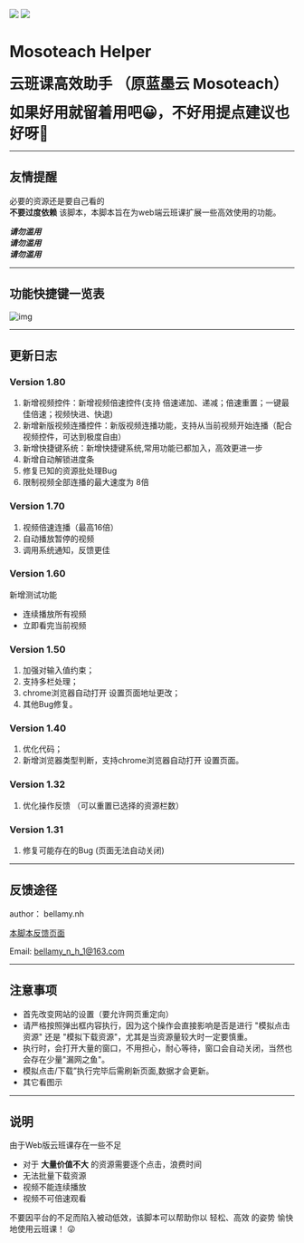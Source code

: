 [![](https://img.shields.io/badge/version-v1.8.0-blue)]()	[![](https://img.shields.io/badge/downloads-9k-green)](https://greasyfork.org/en/scripts/390978-%E4%BA%91%E7%8F%AD%E8%AF%BE%E9%AB%98%E6%95%88%E5%8A%A9%E6%89%8B)

# Mosoteach Helper

**<font style="font-size:26px">云班课高效助手 （原蓝墨云 Mosoteach）</font>**



**<font style="font-size:26px">如果好用就留着用吧😀，不好用提点建议也好呀🙇‍</font>**



----

## 友情提醒

必要的资源还是要自己看的  
**不要过度依赖** 该脚本，本脚本旨在为web端云班课扩展一些高效使用的功能。

***请勿滥用***  
***请勿滥用***  
***请勿滥用***  



----

## 功能快捷键一览表

![img](https://greasyfork.org/system/screenshots/screenshots/000/021/674/original/360%E6%88%AA%E5%9B%BE1793072111411798.jpg?1592266589)


----

## 更新日志

### Version 1.80
1. 新增视频控件：新增视频倍速控件(支持 倍速递加、递减；倍速重置；一键最佳倍速；视频快进、快退)  
2. 新增新版视频连播控件：新版视频连播功能，支持从当前视频开始连播（配合视频控件，可达到极度自由）  
3. 新增快捷键系统：新增快捷键系统,常用功能已都加入，高效更进一步
4. 新增自动解锁进度条   
5. 修复已知的资源批处理Bug  
6. 限制视频全部连播的最大速度为 8倍  

### Version 1.70
1. 视频倍速连播（最高16倍）  
2. 自动播放暂停的视频  
3. 调用系统通知，反馈更佳  

### Version 1.60
新增测试功能
+ 连续播放所有视频  
+ 立即看完当前视频 

### Version 1.50    
1. 加强对输入值约束；   
2. 支持多栏处理；   
3. chrome浏览器自动打开 设置页面地址更改；   
4. 其他Bug修复。 

### Version 1.40    
1. 优化代码；    
2. 新增浏览器类型判断，支持chrome浏览器自动打开 设置页面。  

### Version 1.32    
1. 优化操作反馈 （可以重置已选择的资源栏数） 

### Version 1.31    
1. 修复可能存在的Bug (页面无法自动关闭)  


----

## 反馈途径

author： bellamy.nh  

[本脚本反馈页面](https://greasyfork.org/en/scripts/390978-%E4%BA%91%E7%8F%AD%E8%AF%BE%E9%AB%98%E6%95%88%E5%8A%A9%E6%89%8B/feedback)  

Email: [bellamy\_n\_h_1@163.com](mailto:bellamy_n_h_1@163.com)

----

## 注意事项  
+ 首先改变网站的设置（要允许网页重定向）  
+ 请严格按照弹出框内容执行，因为这个操作会直接影响是否是进行 "模拟点击资源" 还是 "模拟下载资源"，尤其是当资源量较大时一定要慎重。  
+ 执行时，会打开大量的窗口，不用担心，耐心等待，窗口会自动关闭，当然也会存在少量"漏网之鱼"。  
+ 模拟点击/下载”执行完毕后需刷新页面,数据才会更新。
+ 其它看图示

----

## 说明

由于Web版云班课存在一些不足   
+ 对于 **大量价值不大** 的资源需要逐个点击，浪费时间  
+ 无法批量下载资源  
+ 视频不能连续播放  
+ 视频不可倍速观看  

不要因平台的不足而陷入被动低效，该脚本可以帮助你以 轻松、高效 的姿势 愉快地使用云班课！ 😜

